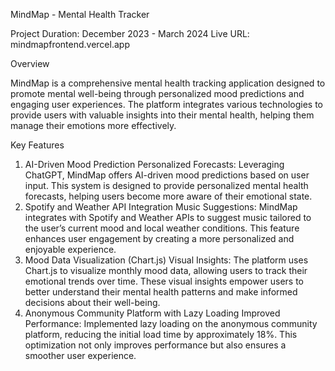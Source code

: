 MindMap - Mental Health Tracker

Project Duration: December 2023 - March 2024
Live URL: mindmapfrontend.vercel.app

Overview

MindMap is a comprehensive mental health tracking application designed to promote mental well-being through personalized mood predictions and engaging user experiences. The platform integrates various technologies to provide users with valuable insights into their mental health, helping them manage their emotions more effectively.

Key Features

1. AI-Driven Mood Prediction
Personalized Forecasts: Leveraging ChatGPT, MindMap offers AI-driven mood predictions based on user input. This system is designed to provide personalized mental health forecasts, helping users become more aware of their emotional state.
2. Spotify and Weather API Integration
Music Suggestions: MindMap integrates with Spotify and Weather APIs to suggest music tailored to the user’s current mood and local weather conditions. This feature enhances user engagement by creating a more personalized and enjoyable experience.
3. Mood Data Visualization (Chart.js)
Visual Insights: The platform uses Chart.js to visualize monthly mood data, allowing users to track their emotional trends over time. These visual insights empower users to better understand their mental health patterns and make informed decisions about their well-being.
4. Anonymous Community Platform with Lazy Loading
Improved Performance: Implemented lazy loading on the anonymous community platform, reducing the initial load time by approximately 18%. This optimization not only improves performance but also ensures a smoother user experience.